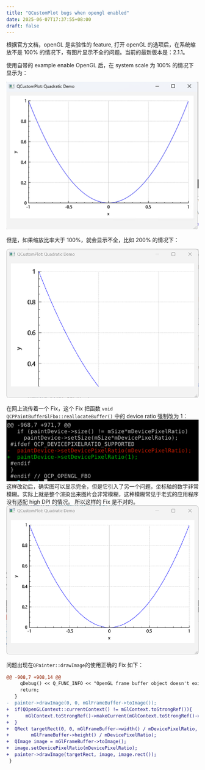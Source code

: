 ```yaml
---
title: "QCustomPlot bugs when opengl enabled"
date: 2025-06-07T17:37:55+08:00
draft: false
---
```


根据官方文档，openGL 是实验性的 feature, 打开 openGL 的选项后，在系统缩放不是 100% 的情况下，有图片显示不全的问题。当前的最新版本是：2.1.1。

使用自带的 example enable OpenGL 后，在 system scale 为 100% 的情况下显示为：

![alt text](Snipaste_2025-06-07_18-21-49.png)

但是，如果缩放比率大于 100%，就会显示不全，比如 200% 的情况下：

![alt text](Screenshot_2025-06-07_182413.png)

在网上流传着一个 Fix，这个 Fix 把函数 `void QCPPaintBufferGlFbo::reallocateBuffer()` 中的 device ratio 强制改为 1：
![alt text](image_2025_0607_1851.png)
这样改动后，确实图可以显示完全，但是它引入了另一个问题，坐标轴的数字非常模糊。实际上就是整个渲染出来图片会非常模糊，这种模糊常见于老式的应用程序没有适配 high DPI 的情况。 所以这样的 Fix 是不对的。
![alt text](Screenshot_2025-06-07_183808.png)

问题出现在`QPainter::drawImage`的使用正确的 Fix 如下：

```diff
@@ -908,7 +908,14 @@
     qDebug() << Q_FUNC_INFO << "OpenGL frame buffer object doesn't exist, reallocateBuffer was not called?";
     return;
   }
-  painter->drawImage(0, 0, mGlFrameBuffer->toImage());
+  if(QOpenGLContext::currentContext() != mGlContext.toStrongRef()){
+      mGlContext.toStrongRef()->makeCurrent(mGlContext.toStrongRef()->surface());
+  }
+  QRect targetRect(0, 0, mGlFrameBuffer->width() / mDevicePixelRatio,
+        mGlFrameBuffer->height() / mDevicePixelRatio);
+  QImage image = mGlFrameBuffer->toImage();
+  image.setDevicePixelRatio(mDevicePixelRatio);
+  painter->drawImage(targetRect, image, image.rect());
 }
```
